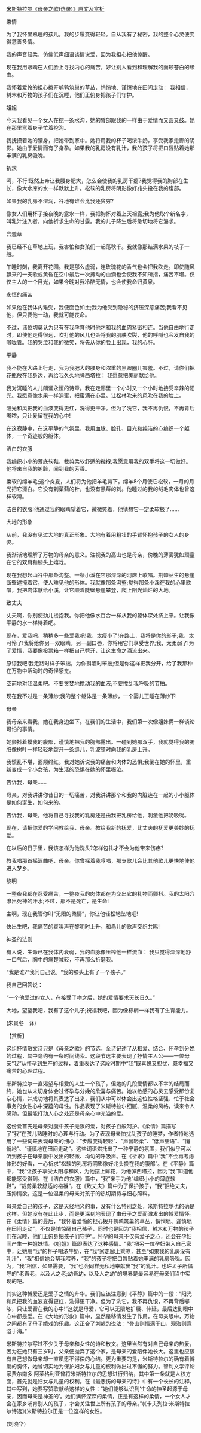 [米斯特拉尔《母亲之歌(选录)》原文及赏析](https://www.vrrw.net/wx/12274.html)

柔情

为了我怀里熟睡的孩儿，我的步履变得轻轻。自从我有了秘密，我的整个心灵便变得慈善多情。

我的声音轻柔，仿佛低声细语谈情说爱，因为我担心把他惊醒。

现在我用眼睛在人们脸上寻找内心的痛苦，好让别人看到和理解我的面颊苍白的缘由。

我怀着爱怜的担心拨开鹌鹑筑巢的草丛，悄悄地、谨慎地在田间走动： 我相信，树木和万物的孩子们在沉睡，他们正俯身把孩子们守护。

姐姐

今天我看见一个女人在挖一条水沟，她的臂部跟我的一样由于爱情而又圆又鼓。她在那里弯着身子忙着挖沟。

我抚摸着她的腰身，把她带到家中。她将用我的杯子喝浓牛奶，享受我家走廊的阴影。她由于爱情而有了身孕。如果我的乳房没有乳汁，我的孩子将把口唇贴着她那丰满的乳房吸吮。



祈求

呵，不行!既然上帝让我腰身肥大，怎么会使我的乳房干瘪?我觉得我的胸部在生长，像大水库的水一样默默上升。松软的乳房将阴影像好兆头投在我的腹部。

如果我的乳房不湿润，谷地有谁会比我还贫穷?

像女人们用杯子接夜晚的露水一样，我把胸怀对着上天袒露;我为他取个新名字，叫乳汁注入者，向他祈求生命的甘露。我的儿子降生后将急切地将它渴求。

含羞草

我已经不在草地上玩，我害怕和女孩们一起荡秋千。我就像那结满水果的枝子一般。

午睡时刻，我离开花园。我是那么虚弱，连玫瑰花的香气也会把我吹走。即使随风飘来的一支歌或黄昏在空中最后一次搏动的血滴也会使我不知所措，痛苦不堪。仅仅主人的一个目光，如果今晚对我冷酷无情，也会使我命归黄泉。

永恒的痛苦

如果他在我体内难受，我便面色如土;我为他受到隐秘的挤压深感痛苦;我看不见他，但只要他一动，我就可能丧命。

不过，诸位切莫认为只有在我孕育他时他才和我的血肉紧密相连。当他自由地行走时，即使他走得很远，吹打他的风儿也会将我的肌肤吹裂，他的呼喊也会发自我的喉咙管。我的哭泣和我的微笑，将先从你的脸上出现，我的心肝。

平静

我不能在大路上行走，我为我肥大的腰身和浓重的黑眼圈儿害羞。不过，请你们把花瓶放在我身边，再给我久久地弹西塔拉： 我愿意把美丽献给他。

我对沉睡的人儿朗诵永恒的诗章。我在走廊里一个小时又一个小时地接受辛辣的阳光。我愿意像水果一样淌蜜，把蜜滴在心里。让松林吹来的风吹在我的脸上。

阳光和风把我的血液变得更红，洗得更干净。但为了洗它，我不再仇恨，不再背后嘟哝，只让爱留在我的心中!

在这寂静中，在这平静的气氛里，我用血脉、脸孔、目光和纯洁的心编织一个躯体，一个奇迹般的躯体。

洁白的衣服

我编织小小的薄底软鞋，裁剪柔软舒适的襁褓;我愿意用我的双手将这一切做好。他将来自我的腑脏，闻到我的芳香。

柔软的绵羊毛;这个炎夏，人们将为他把羊毛剪下。绵羊8个月使它松软，一月的月光把它漂白。它没有刺菜蓟的针，也没有黑莓的刺。他睡过的我的绒毛肉体也曾这样软滑。

洁白的衣服!他通过我的眼睛望着它，微微笑着，他猜想它一定柔软极了……

大地的形象

从前，我没有见过大地的真正形象。大地有着用粗壮的手臂怀抱孩子的女人的身姿。

我渐渐地理解了万物的母亲的意义。注视我的高山也是母亲，傍晚的薄雾犹如顽童在它的双肩和膝头上嬉戏。

现在我想起山谷中那条沟壑。一条小溪在它那深深的河床上歌唱。荆棘丛生的悬崖断壁遮掩着它，使人难见他的形体。我就像那条沟壑;觉得那条小溪在我的心里歌唱，我把肉体献给小溪，让它顺着陡壁悬崖攀登，爬上阳光灿烂的大地。

致丈夫

丈夫啊，你别使劲儿搂抱我。你把他像水百合一样从我的躯体深处挤上来。让我像平静的水一样待着吧。

现在，爱我吧，稍稍多一些爱我吧!我，太瘦小了!在路上，我将是你的影子;我，太可怜了!我将给你另一双眼睛，另一副口唇，你将用它们享受世界;我，太柔弱了!为了爱情，我要像投票箱一样把自己劈开，让这生命之酒流出来。

原谅我吧!我走路时样子笨拙，为你斟酒时笨拙;但是你这样把我分开，给了我那种在万物中活动时的奇怪感觉。

空前地对我温柔吧。不要贪婪地搅动我的血液;不要搅乱我呼吸的节拍。

现在我不过是一条薄纱;我的整个躯体是一条薄纱，一个婴儿正睡在薄纱下!

母亲

我母亲来看我，她在我身边坐下。在我们的生活中，我们第一次像姐妹俩一样谈论可怕的事情。

她颤抖着摸我的腹部，谨慎地把我的胸部露出。一碰到她那双手，我就觉得我的腑脏像树叶一样轻轻地裂开一条缝儿，乳波顿时向我的乳房上升。

我慌乱不堪，面颊绯红。我对她诉说我的痛苦和肉体的恐惧;我倒在她的怀里，重新变成一个小女孩，为生活的恐惧在她的怀里啜泣。

告诉我，母亲……

母亲，对我讲讲你昔日的一切痛苦，对我讲讲那个和我的内脏连在一起的小小躯体是如何诞生，如何来的。

告诉我，母亲，他将自己寻找我的乳房还是由我把乳房给他，刺激他把奶吸吮。

现在，请把你爱的学问教给我，母亲。教给我新的抚爱，比丈夫的抚爱更美妙的抚爱。

在以后的日子里，我该怎样为他洗头?怎样包扎才不会为他带来伤疼?

教我唱那首摇篮曲吧，母亲。你曾摇着我哼唱，那支歌儿会比其他歌儿更快地使他进入梦乡。

黎明

一整夜我都在忍受痛苦，一整夜我的肉体都在为交出它的礼物而颤抖。我的太阳穴渗出死神的汗水;不过，那不是死亡，是生命!

主啊，现在我管你叫“无限的柔情”，你让他轻松地坠地吧!

快出生吧，我痛苦的哀叫声在黎明时上升，和鸟儿的歌声交织共鸣!

神圣的法则

有人说，生命已在我体内衰弱，我的血脉像压榨他一样流血： 我只觉得深深地舒一口气后，胸中的痛楚减轻，不再那么折磨我。

“我是谁?”我问自己说。“我的膝头上有了一个孩子。”

我自己回答说：

“一个他爱过的女人，在接受了吻之后，她的爱情要求天长日久。”

大地，望望我吧，我有了这个儿子;祝福我吧，因为像棕榈一样我有了生育能力。

(朱景冬　译)

【赏析】

这组抒情散文诗只是《母亲之歌》的节选，全诗记述了从相爱、结合、怀孕到分娩的过程，其中隐约有一条时间线索。这段节选主要表现了抒情主人公——一位母亲“我”从怀孕到生产的过程，着重表达了这段时期中“我”既喜悦又担忧，既幸福又痛苦的心理过程。

米斯特拉尔一直渴望与相爱的人生一个孩子，但她的几段爱情都以不幸的结局而终，她也从未切身体会过怀孕与分娩的欣喜与痛苦。她以敏感的心灵去感受那份复杂心情，并成功地将其表达了出来，我们从中可以体会出这位性格坚强、忙于社会事务的女性心中深蕴的母性。作品表现了米斯特拉尔细腻、温柔的风格，读来令人感动，但最能打动人心之处还是母亲心中充溢的爱。

这份爱首先是母亲对腹中孩子无限的爱，对孩子百般呵护。《柔情》篇描写了“我”在孩儿熟睡时的心理与行动。为了表现母亲怕扰乱孩子的睡梦，作者特地选用了一些词来表现母亲的细心：“步履变得轻轻”、“声音轻柔”、“低声细语”、“悄悄地”、“谨慎地在田间走动”。这些词语烘托出了一种宁静的氛围，我们似乎可以听到孩子在母亲腹中发出的轻微、均匀的呼吸声。在《祈求》篇中“我”不会再考虑体形的好看，一心祈求“松软的乳房将阴影像好兆头投在我的腹部”。在《平静》篇中，“我”让孩子享受太阳与和风，为他摆上鲜花，为他弹西塔拉，因为“我”知道他都能感受得到。在《洁白的衣服》篇中，“我”亲手为他“编织小小的薄底软鞋”，“裁剪柔软舒适的襁褓”。在《致丈夫》篇中为了保护孩子，“我”拒绝丈夫，压抑情欲。这是一位温柔的母亲对孩子的热切期待与细心照料。

母亲爱自己的孩子，这是天经地义的事，没有什么特别之处，米斯特拉尔也的确是这样。但她没有在此止步，而是更深刻地表现了由母子之爱而激发出的博爱情怀。在《柔情》篇的最后，“我怀着爱怜的担心拨开鹌鹑筑巢的草丛，悄悄地、谨慎地在田间走动”，不仅是怕惊醒自己孩子，同时也是因为“我相信，树木和万物的孩子们在沉睡，他们正俯身把孩子们守护”。怀孕的母亲不仅有爱子之心，还会在孕妇间产生一种姐妹情。《姐姐》篇即表达了这种感情。“我”把另一位孕妇带入自己家中，让她用“我”的杯子喝浓牛奶，在“我”家走廊上乘凉，甚至“如果我的乳房没有乳汁”，“我”相信她会帮我喂养，“我”的孩子将把口唇贴着她丰满的乳房吸吮。因为，“我”相信，如果需要，“我”也会同样无私地奉献出“我”的乳汁。也许孟子所倡导的“老吾老，以及人之老;幼吾幼，以及人之幼”的境界是最容易在母亲们当中实现的吧。

其实这种博爱还是爱子之情的升华。我们应该注意到《平静》篇中的一段：“阳光和风把我的血液变得更红，洗得更干净。但为了洗它，我不再仇恨，不再背后嘟哝，只让爱留在我的心中!”这就是母爱，它可以无限地扩展、伸延，最后达到眼中心中都是爱。在《大地的形象》篇中，显然是移情发生了作用，在母亲眼中，万物之间都有了母子嬉戏的乐趣。这正合了刘勰的说法：“登山则情满于山，观海则意溢于海。”

米斯特拉尔写过不少关于母亲和女性的诗和散文。这里当然有对自己母亲的热爱，因为在她只有三岁时，父亲便抛弃了这个家，是母亲的爱陪伴她长大。这里也应该有自己想做母亲却一直夙愿不得偿的心结。更为重要的是，米斯特拉尔的确有着博爱的胸怀，她曾切实地为保护妇女与儿童的权利做出过不懈的努力。智利文学评论家费尔南多·阿莱格利亚曾将米斯特拉尔的思想进行归纳，其中第一条就是人权方面，首先就是妇女与儿童的权利。在《最悲伤的母亲的诗》中有一个长长的注释，其中写到，她要写赞歌献给这样的女性：“她们能够认识到‘生命的神圣起源于母亲，因而母亲是神圣的’。她们满怀深深的柔情，正是有这样的柔情，一个女人才会在家乡哺育别人的孩子，才会关注世上所有孩子的母亲。”(《卡夫列拉·米斯特拉尔诗选》)米斯特拉尔正是一位这样的女性。

(刘晓华)

